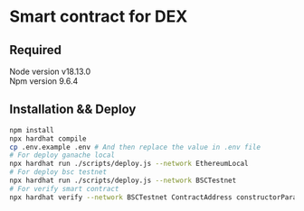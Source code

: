 # Smart contract for DEX

## Required
Node version v18.13.0 <br />
Npm version 9.6.4 <br />

## Installation && Deploy
```bash
npm install
npx hardhat compile
cp .env.example .env # And then replace the value in .env file
# For deploy ganache local
npx hardhat run ./scripts/deploy.js --network EthereumLocal
# For deploy bsc testnet
npx hardhat run ./scripts/deploy.js --network BSCTestnet
# For verify smart contract
npx hardhat verify --network BSCTestnet ContractAddress constructorParam1 constructorParam2
```
